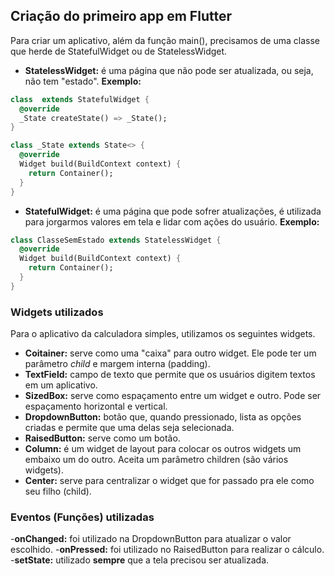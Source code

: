 ## Criação do primeiro app em Flutter

Para criar um aplicativo, além da função main(), precisamos de uma classe que herde de StatefulWidget ou de StatelessWidget.
- **StatelessWidget:** é uma página que não pode ser atualizada, ou seja, não tem "estado".
**Exemplo:**
`````dart
class  extends StatefulWidget {
  @override
  _State createState() => _State();
}

class _State extends State<> {
  @override
  Widget build(BuildContext context) {
    return Container();
  }
}
`````

- **StatefulWidget:** é uma página que pode sofrer atualizações, é utilizada para jorgarmos valores em tela e lidar com ações do usuário.
**Exemplo:**
````dart
class ClasseSemEstado extends StatelessWidget {
  @override
  Widget build(BuildContext context) {
    return Container();
  }
}
`````

### Widgets utilizados
Para o aplicativo da calculadora simples, utilizamos os seguintes widgets.
- **Coitainer:** serve como uma "caixa" para outro widget. Ele pode ter um parâmetro *child* e margem interna (padding).
- **TextField:** campo de texto que permite que os usuários digitem textos em um aplicativo.
- **SizedBox:** serve como espaçamento entre um widget e outro. Pode ser espaçamento horizontal e vertical.
- **DropdownButton:** botão que, quando pressionado, lista as opções criadas e permite que uma delas seja selecionada.
- **RaisedButton:** serve como um botão.
- **Column:** é um widget de layout para colocar os outros widgets um embaixo um do outro. Aceita um parâmetro children (são vários widgets).
- **Center:** serve para centralizar o widget que for passado pra ele como seu filho (child).

### Eventos (Funções) utilizadas
-**onChanged:** foi utilizado na DropdownButton para atualizar o valor escolhido.
-**onPressed:** foi utilizado no RaisedButton para realizar o cálculo.
-**setState:** utilizado **sempre** que a tela precisou ser atualizada.
